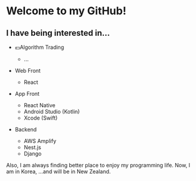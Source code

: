 Welcome to my GitHub!
==

I have being interested in...
--
- 💵Algorithm Trading
  -  ...
  
- Web Front 
  - React 

- App Front
  - React Native
  - Android Studio (Kotlin)
  - Xcode (Swift)
  
- Backend
  - AWS Amplify
  - Nest.js
  - Django
  
 Also, I am always finding better place to enjoy my programming life.
 Now, I am in Korea, ...and will be in New Zealand.
